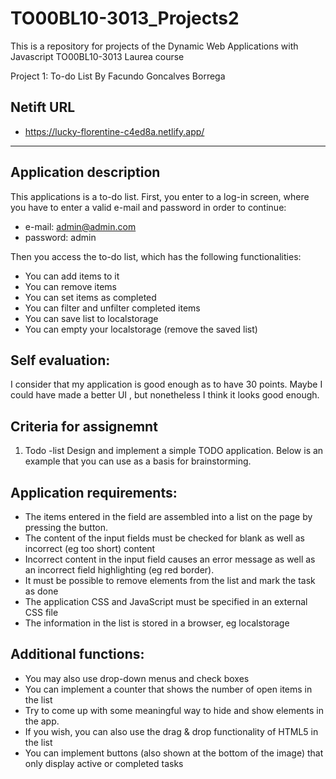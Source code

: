 # TO00BL10-3013_Projects2
This is a repository for projects of the Dynamic Web Applications with Javascript TO00BL10-3013 Laurea course

Project 1: To-do List
By Facundo Goncalves Borrega

## Netift URL
- https://lucky-florentine-c4ed8a.netlify.app/

---

## Application description

This applications is a to-do list. First, you enter to a log-in screen, where you have to enter a valid e-mail and password in order to continue:
- e-mail: admin@admin.com
- password: admin

Then you access the to-do list, which has the following functionalities:
- You can add items to it
- You can remove items
- You can set items as completed
- You can filter and unfilter completed items
- You can save list to localstorage
- You can empty your localstorage (remove the saved list)

## Self evaluation:

I consider that my application is good enough as to have 30 points. Maybe I could have made a better UI , but nonetheless I think it looks good enough.

## Criteria for assignemnt

1. Todo -list
Design and implement a simple TODO application. Below is an example that you can use as a basis for brainstorming.

## Application requirements:

- The items entered in the field are assembled into a list on the page by pressing the button.
- The content of the input fields must be checked for blank as well as incorrect (eg too short) content
- Incorrect content in the input field causes an error message as well as an incorrect field highlighting (eg red border).
- It must be possible to remove elements from the list and mark the task as done
- The application CSS and JavaScript must be specified in an external CSS file
- The information in the list is stored in a browser, eg localstorage

## Additional functions:

- You may also use drop-down menus and check boxes
- You can implement a counter that shows the number of open items in the list
- Try to come up with some meaningful way to hide and show elements in the app.
- If you wish, you can also use the drag & drop functionality of HTML5 in the list
- You can implement buttons (also shown at the bottom of the image) that only display active or completed tasks
